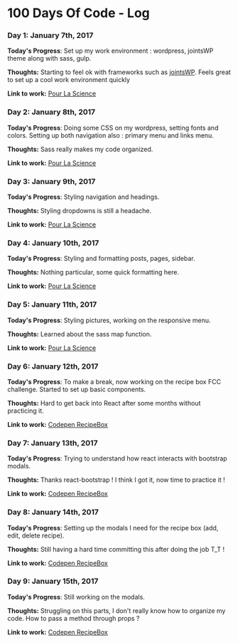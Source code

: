 # 100 Days Of Code - Log


### Day 1: January 7th, 2017

**Today's Progress**: Set up my work environment : wordpress, jointsWP theme along with sass, gulp.

**Thoughts:** Starting to feel ok with frameworks such as [jointsWP](http://jointswp.com/). Feels great to set up a cool work environment quickly

**Link to work:** [Pour La Science](https://github.com/BPagoaga/wp_pourlascience)


### Day 2: January 8th, 2017

**Today's Progress**: Doing some CSS on my wordpress, setting fonts and colors. Setting up both navigation also : primary menu and links menu.

**Thoughts:** Sass really makes my code organized.

**Link to work:** [Pour La Science](https://github.com/BPagoaga/wp_pourlascience)


### Day 3: January 9th, 2017

**Today's Progress**: Styling navigation and headings.

**Thoughts:** Styling dropdowns is still a headache.

**Link to work:** [Pour La Science](https://github.com/BPagoaga/wp_pourlascience)


### Day 4: January 10th, 2017

**Today's Progress**: Styling and formatting posts, pages, sidebar.

**Thoughts:** Nothing particular, some quick formatting here.

**Link to work:** [Pour La Science](https://github.com/BPagoaga/wp_pourlascience)


### Day 5: January 11th, 2017

**Today's Progress**: Styling pictures, working on the responsive menu.

**Thoughts:** Learned about the sass map function.

**Link to work:** [Pour La Science](https://github.com/BPagoaga/wp_pourlascience)


### Day 6: January 12th, 2017

**Today's Progress**: To make a break, now working on the recipe box FCC challenge. Started to set up basic components.

**Thoughts:** Hard to get back into React after some months without practicing it.

**Link to work:** [Codepen RecipeBox](http://codepen.io/BPagoaga/pen/rjegZM?editors=1000)


### Day 7: January 13th, 2017

**Today's Progress**: Trying to understand how react interacts with bootstrap modals.

**Thoughts:** Thanks react-bootstrap ! I think I got it, now time to practice it !

**Link to work:** [Codepen RecipeBox](http://codepen.io/BPagoaga/pen/rjegZM?editors=1000)


### Day 8: January 14th, 2017

**Today's Progress**: Setting up the modals I need for the recipe box (add, edit, delete recipe).

**Thoughts:** Still having a hard time committing this after doing the job T_T !

**Link to work:** [Codepen RecipeBox](http://codepen.io/BPagoaga/pen/rjegZM?editors=1000)


### Day 9: January 15th, 2017

**Today's Progress**: Still working on the modals.

**Thoughts:** Struggling on this parts, I don't really know how to organize my code. How to pass a method through props ?

**Link to work:** [Codepen RecipeBox](http://codepen.io/BPagoaga/pen/rjegZM?editors=1000)

